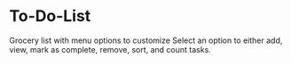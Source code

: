 # To-Do-List
Grocery list with menu options to customize 
Select an option to either add, view, mark as complete, remove, sort, and count tasks.
